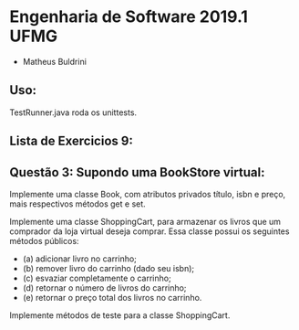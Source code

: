 ﻿# Engenharia de Software 2019.1 UFMG

 - Matheus Buldrini

## Uso:

TestRunner.java roda os unittests.


## Lista de Exercicios 9:

## Questão 3: Supondo uma BookStore virtual: 
Implemente uma classe Book, com atributos privados título, isbn e preço, mais respectivos métodos get e set.

Implemente uma classe ShoppingCart, para armazenar os livros que um comprador da loja virtual deseja comprar.
Essa classe possui os seguintes métodos públicos:
 - (a) adicionar livro no carrinho; 
 - (b) remover livro do carrinho (dado seu isbn);
 - (c) esvaziar completamente o carrinho;
 - (d) retornar o número de livros do carrinho;
 - (e) retornar o preço total dos livros no carrinho. 

Implemente métodos de teste para a classe ShoppingCart. 
